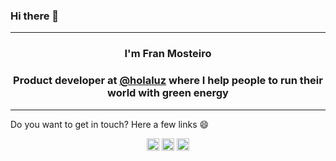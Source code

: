 <h3>Hi there 👋 </h3>
<hr/>
<h3 align="center">I'm Fran Mosteiro</h3>
<h3 align="center">Product developer at <a href="https://holaluz.com" target="blank">@holaluz</a> where I help people to run their world with green energy</h3>
<hr/>
<span align="center">
Do you want to get in touch? Here a few links 😄
</span>
<p align="center">
<a href="https://franmosteiro.github.io/" target="blank"><img align="center" src="https://www.flaticon.es/svg/static/icons/svg/246/246715.svg" alt="https://franmosteiro.github.io/" height="20" width="20" /></a>  
<a href="https://twitter.com/franmosteiro" target="blank"><img align="center" src="https://cdn.cdnlogo.com/logos/t/96/twitter-icon.svg" alt="https://twitter.com/franmosteiro" height="20" width="20" /></a>	
<a href="https://linkedin.com/in/www.linkedin.com/in/franmosteiro" target="blank"><img align="center" src="https://content.linkedin.com/content/dam/me/business/en-us/amp/brand-site/v2/bg/LI-Bug.svg.original.svg" alt="www.linkedin.com/in/franmosteiro" height="20" width="20" /></a>
</p>
